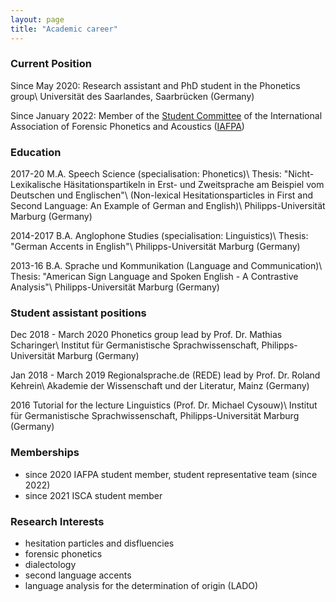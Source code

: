 ```yaml
---
layout: page
title: "Academic career"
---
```

### Current Position
Since May 2020: Research assistant and PhD student in the Phonetics group\\
Universität des Saarlandes, Saarbrücken (Germany)

Since January 2022: Member of the <a href = "https://www.iafpa.net/about/student-reps/" target = "_blank">Student Committee</a> of the International Association of Forensic Phonetics and Acoustics (<a href = "https://www.iafpa.net/" target = "_blank">IAFPA</a>)


### Education
2017-20 M.A. Speech Science (specialisation: Phonetics)\\
Thesis: "Nicht-Lexikalische Häsitationspartikeln in Erst- und Zweitsprache am Beispiel vom Deutschen und Englischen"\\
(Non-lexical Hesitationsparticles in First and Second Language: An Example of German and English)\\
Philipps-Universität Marburg (Germany)

2014-2017 B.A. Anglophone Studies (specialisation: Linguistics)\\
Thesis: "German Accents in English"\\
Philipps-Universität Marburg (Germany)

2013-16 B.A. Sprache und Kommunikation (Language and Communication)\\
Thesis: "American Sign Language and Spoken English - A Contrastive Analysis"\\
Philipps-Universität Marburg (Germany)


### Student assistant positions
Dec 2018 - March 2020 Phonetics group lead by Prof. Dr. Mathias Scharinger\\
Institut für Germanistische Sprachwissenschaft, Philipps-Universität Marburg (Germany)

Jan 2018 - March 2019 Regionalsprache.de (REDE) lead by Prof. Dr. Roland Kehrein\\
Akademie der Wissenschaft und der Literatur, Mainz (Germany)

2016 Tutorial for the lecture Linguistics (Prof. Dr. Michael Cysouw)\\
Institut für Germanistische Sprachwissenschaft, Philipps-Universität Marburg (Germany)


### Memberships
- since 2020 IAFPA student member, student representative team (since 2022)
- since 2021 ISCA student member


### Research Interests

- hesitation particles and disfluencies
- forensic phonetics
- dialectology
- second language accents
- language analysis for the determination of origin (LADO)
